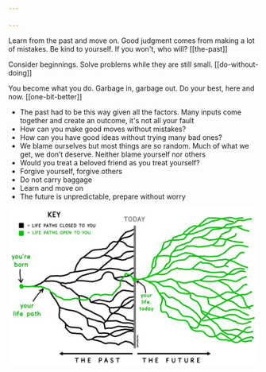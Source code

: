 ```yaml
---
 
---
```


Learn from the past and move on. Good judgment comes from making a lot of mistakes. Be kind to yourself. If you won't, who will?
[[the-past]]

Consider beginnings. Solve problems while they are still small. [[do-without-doing]]

You become what you do. Garbage in, garbage out. Do your best, here and now. [[one-bit-better]]


- The past had to be this way given all the factors. Many inputs come together and create an outcome, it's not all your fault 
- How can you make good moves without mistakes?
- How can you have good ideas without trying many bad ones?
- We blame ourselves but most things are so random. Much of what we get, we don’t deserve. Neither blame yourself nor others
- Would you treat a beloved friend as you treat yourself?
- Forgive yourself, forgive others 
- Do not carry baggage 
- Learn and move on 
- The future is unpredictable, prepare without worry 

![](/assets/static/img/life-paths.jpeg)